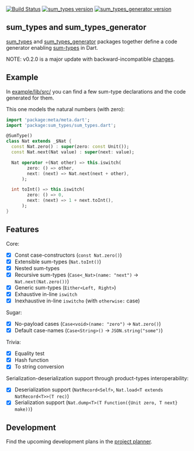 [![Build Status](https://travis-ci.org/werediver/sum_types.dart.svg?branch=master)](https://travis-ci.org/werediver/sum_types.dart)
[![sum_types version](https://img.shields.io/pub/v/sum_types?label=sum_types)](https://pub.dev/packages/sum_types)
[![sum_types_generator version](https://img.shields.io/pub/v/sum_types_generator?label=sum_types_generator)](https://pub.dev/packages/sum_types_generator)

## sum_types and sum_types_generator

[sum_types](https://pub.dev/packages/sum_types) and [sum_types_generator](https://pub.dev/packages/sum_types_generator) packages together define a code generator enabling [sum-types](https://en.wikipedia.org/wiki/Sum_type) in Dart.

NOTE: v0.2.0 is a major update with backward-incompatible [changes](CHANGELOG.md#020).

## Example

In [example/lib/src/](example/lib/src) you can find a few sum-type declarations and the code generated for them.

This one models the natural numbers (with zero):

```dart
import 'package:meta/meta.dart';
import 'package:sum_types/sum_types.dart';

@SumType()
class Nat extends _$Nat {
  const Nat.zero() : super(zero: const Unit());
  const Nat.next(Nat value) : super(next: value);

  Nat operator +(Nat other) => this.iswitch(
        zero: () => other,
        next: (next) => Nat.next(next + other),
      );

  int toInt() => this.iswitch(
        zero: () => 0,
        next: (next) => 1 + next.toInt(),
      );
}
```

## Features

Core:
- [x] Const case-constructors (`const Nat.zero()`)
- [x] Extensible sum-types (`Nat.toInt()`)
- [x] Nested sum-types
- [x] Recursive sum-types (`Case<_Nat>(name: "next")` → `Nat.next(Nat.zero())`)
- [x] Generic sum-types (`Either<Left, Right>`)
- [x] Exhaustive in-line `iswitch`
- [x] Inexhaustive in-line `iswitcho` (with `otherwise:` case)

Sugar:
- [x] No-payload cases (`Case<void>(name: "zero")` → `Nat.zero()`)
- [x] Default case-names (`Case<String>()` → `JSON.string("some")`)

Trivia:
- [x] Equality test
- [x] Hash function
- [x] To string conversion

Serialization-deserialization support through product-types interoperability:
- [x] Deserialization support (`NatRecord<Self>`, `Nat.load<T extends NatRecord<T>>(T rec)`)
- [x] Serialization support (`Nat.dump<T>(T Function({Unit zero, T next} make))`)

## Development

Find the upcoming development plans in the [project planner](https://github.com/werediver/sum_types.dart/projects/1).
